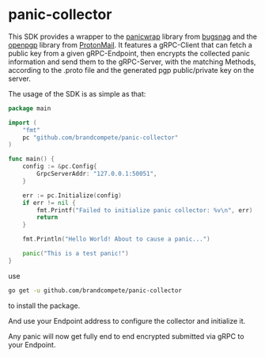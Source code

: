 # panic-collector

This SDK provides a wrapper to the [panicwrap]("https://github.com/bugsnag/panicwrap") library from [bugsnag]("https://github.com/bugsnag") and the [openpgp](https://"github.com/ProtonMail/go-crypto/openpgp") library from [ProtonMail](https://github.com/ProtonMail).
It features a gRPC-Client that can fetch a public key from a given gRPC-Endpoint, 
then encrypts the collected panic information and send them to the gRPC-Server,
with the matching Methods, 
according to the .proto file and the generated pgp public/private key on the server.

The usage of the SDK is as simple as that:
```go
package main

import (
	"fmt"
	pc "github.com/brandcompete/panic-collector"
)

func main() {
	config := &pc.Config{
		GrpcServerAddr: "127.0.0.1:50051",
	}

	err := pc.Initialize(config)
	if err != nil {
		fmt.Printf("Failed to initialize panic collector: %v\n", err)
		return
	}

	fmt.Println("Hello World! About to cause a panic...")

	panic("This is a test panic!")
}
```
use
```bash
go get -u github.com/brandcompete/panic-collector
```
to install the package.

And use your Endpoint address to configure the collector and initialize it.

Any panic will now get fully end to end encrypted submitted via gRPC to your Endpoint.
